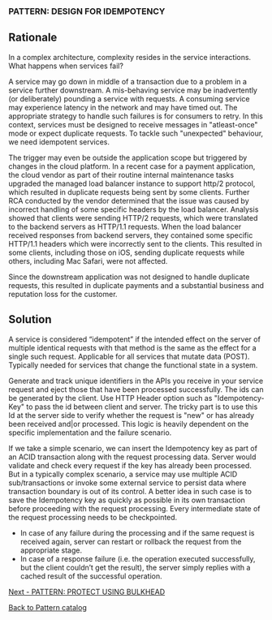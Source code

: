 ### PATTERN: DESIGN FOR IDEMPOTENCY ###

## Rationale 
In a complex architecture, complexity resides in the service interactions. What happens when services fail?

A service may go down in middle of a transaction due to a problem in a service further downstream. A mis-behaving service may be inadvertently (or deliberately) pounding a service with requests. A consuming service may experience latency in the network and may have timed out. The appropriate strategy to handle such failures is for consumers to retry. In this context, services must be designed to receive messages in "atleast-once" mode or expect duplicate requests. To tackle such "unexpected" behaviour, we need idempotent services.

The trigger may even be outside the application scope but triggered by changes in the cloud platform. In a recent case for a payment application, the cloud vendor as part of their routine internal maintenance tasks upgraded the managed load balancer instance to support http/2 protocol, which resulted in duplicate requests being sent by some clients. Further RCA conducted by the vendor determined that the issue was caused by incorrect handling of some specific headers by the load balancer. Analysis showed that clients were sending HTTP/2 requests, which were translated to the backend servers as HTTP/1.1 requests. When the load balancer received responses from backend servers, they contained some specific HTTP/1.1 headers which were incorrectly sent to the clients. This resulted in some clients, including those on iOS, sending duplicate requests while others, including Mac Safari, were not affected.

Since the downstream application was not designed to handle duplicate requests, this resulted in duplicate payments and a substantial business and reputation loss for the customer.

## Solution
A service is considered “idempotent” if the intended effect on the server of multiple identical requests with that method is the same as the effect for a single such request. Applicable for all services that mutate data (POST). Typically needed for services that change the functional state in a system. 

Generate and track unique identifiers in the APIs you receive in your service request and eject those that have been processed successfully. The ids can be generated by the client. Use HTTP Header option such as "Idempotency-Key" to pass the id between client and server. The tricky part is to use this Id at the server side to verify whether the request is "new" or has already been received and|or processed. This logic is heavily dependent on the specific implementation and the failure scenario.  

If we take a simple scenario, we can insert the Idempotency key as part of an ACID transaction along with the request processing data. Server would validate and check every request if the key has already been processed. But in a typically complex scenario, a service may use multiple ACID sub/transactions or invoke some external service to persist data where transaction boundary is out of its control. A better idea in such case is to save the Idempotency key as quickly as possible in its own transaction before proceeding with the request processing. Every intermediate state of the request processing needs to be checkpointed. 
*	In case of any failure during the processing and if the same request is received again, server can restart or rollback the request from the appropriate stage. 
*	In case of a response failure (i.e. the operation executed successfully, but the client couldn’t get the result), the server simply replies with a cached result of the successful operation.

[Next - PATTERN: PROTECT USING BULKHEAD](https://github.com/srikanthkotekar/ideasworthsharing/blob/master/Building-Modern-Cloud-Native-Apps/5.10%20PATTERN:%20PROTECT%20USING%20BULKHEAD.md)

[Back to Pattern catalog](https://github.com/srikanthkotekar/ideasworthsharing/blob/master/Building-Modern-Cloud-Native-Apps/5.%20Cloud-Native%20Application%20Patterns.md)
